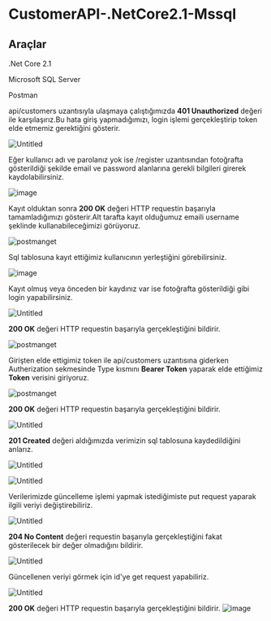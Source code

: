 # CustomerAPI-.NetCore2.1-Mssql

## Araçlar

.Net Core 2.1

Microsoft SQL Server

Postman

api/customers uzantısıyla ulaşmaya çalıştığımızda __401 Unauthorized__ değeri ile karşılaşırız.Bu hata giriş yapmadığımızı, login işlemi gerçekleştirip token elde etmemiz gerektiğini gösterir.


![Untitled](https://user-images.githubusercontent.com/26170070/74082982-0e9a3080-4a70-11ea-9d95-68954cdeaae6.png)



Eğer kullanıcı adı ve parolanız yok ise /register uzantısından fotoğrafta gösterildiği şekilde email ve password alanlarına gerekli bilgileri girerek kaydolabilirsiniz.

![image](https://user-images.githubusercontent.com/26170070/74082674-59667900-4a6d-11ea-8821-5fd8603de3b7.png)

Kayıt olduktan sonra __200 OK__ değeri HTTP requestin başarıyla tamamladığımızı gösterir.Alt tarafta kayıt olduğumuz emaili username şeklinde kullanabileceğimizi görüyoruz.

![postmanget](https://user-images.githubusercontent.com/26170070/74082725-ea3d5480-4a6d-11ea-9989-ca5957276f09.png)

Sql tablosuna kayıt ettiğimiz kullanıcının yerleştiğini görebilirsiniz. 

![image](https://user-images.githubusercontent.com/26170070/74083019-7badc600-4a70-11ea-800a-7172f6ab1c1b.png)


Kayıt olmuş veya önceden bir kaydınız var ise fotoğrafta gösterildiği gibi login yapabilirsiniz.

![Untitled](https://user-images.githubusercontent.com/26170070/74082913-c24ef080-4a6f-11ea-96d5-128f858a25c3.png)


__200 OK__  değeri HTTP requestin başarıyla gerçekleştiğini bildirir.

![postmanget](https://user-images.githubusercontent.com/26170070/74082779-7f404d80-4a6e-11ea-8b11-5e6906d08497.png)

Girişten elde ettigimiz token ile api/customers uzantısına giderken Autherization sekmesinde Type kısmını __Bearer Token__ yaparak elde ettiğimiz __Token__ verisini giriyoruz.

![postmanget](https://user-images.githubusercontent.com/26170070/74082843-0b527500-4a6f-11ea-8d90-60980cbd69c3.png)

__200 OK__  değeri HTTP requestin başarıyla gerçekleştiğini bildirir.

![Untitled](https://user-images.githubusercontent.com/26170070/74082885-7e5beb80-4a6f-11ea-87a3-d443f5d8eba2.png)


__201 Created__ değeri aldığımızda verimizin sql tablosuna kaydedildiğini anlarız.

![Untitled](https://user-images.githubusercontent.com/26170070/74085062-5deb5b80-4a86-11ea-84f8-fa3906f7e3d5.png)

![Untitled](https://user-images.githubusercontent.com/26170070/74085114-ce927800-4a86-11ea-890b-69d243e9d1f1.png)


Verilerimizde güncelleme işlemi yapmak istediğimiste put request yaparak ilgili veriyi değiştirebiliriz.

![Untitled](https://user-images.githubusercontent.com/26170070/74085164-3f399480-4a87-11ea-8f72-8188cc06d078.png)

__204 No Content__ değeri requestin başarıyla gerçekleştiğini fakat gösterilecek bir değer olmadığını bildirir.

![Untitled](https://user-images.githubusercontent.com/26170070/74085180-8162d600-4a87-11ea-9899-6a2eb1fa78bc.png)

Güncellenen veriyi görmek için id'ye get request yapabiliriz. 

![Untitled](https://user-images.githubusercontent.com/26170070/74085220-ecaca800-4a87-11ea-8c07-79c9de063139.png)

__200 OK__  değeri HTTP requestin başarıyla gerçekleştiğini bildirir.
![image](https://user-images.githubusercontent.com/26170070/74085239-11088480-4a88-11ea-86aa-375c43567b5d.png)

